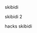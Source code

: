 skibidi

skibidi 2 

hacks skibidi

<!---
ryk0nz/ryk0nz is a ✨ special ✨ repository because its `README.md` (this file) appears on your GitHub profile.
You can click the Preview link to take a look at your changes.
--->
